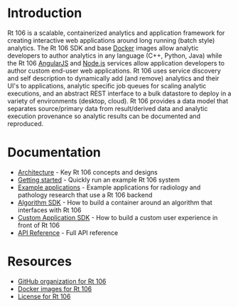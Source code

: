# Introduction
Rt 106 is a scalable, containerized analytics and application framework for creating interactive web applications around long running (batch style) analytics. The Rt 106 SDK and base [Docker](https://www.docker.com/) images allow analytic developers to author analytics in any language (C++, Python, Java) while the Rt 106 [AngularJS](https://angularjs.org/) and [Node.js](https://nodejs.org/en/) services allow application developers to author custom end-user web applications. Rt 106 uses service discovery and self description to dynamically add (and remove) analytics and their UI's to applications, analytic specific job queues for scaling analytic executions, and an abstract REST interface to a bulk datastore to deploy in a variety of environments (desktop, cloud). Rt 106 provides a data model that separates source/primary data from result/derived data and analytic execution provenance so analytic results can be documented and reproduced.

# Documentation
* [Architecture](ARCHITECTURE.md) - Key Rt 106 concepts and designs
* [Getting started](GETTING_STARTED.md) - Quickly run an example Rt 106 system
* [Example applications](SEED_APPLICATIONS.md) - Example applications for radiology and pathology research that use a Rt 106 backend
* [Algorithm SDK](ALGORITHM_SDK.md) - How to build a container around an algorithm that interfaces with Rt 106
* [Custom Application SDK](CUSTOM_APPLICATION_SDK.md) - How to build a custom user experience in front of Rt 106
* [API Reference](REFERENCE.md) - Full API reference

# Resources
* [GitHub organization for Rt 106](https://github.com/rt106)
* [Docker images for Rt 106](https://cloud.docker.com/swarm/rt106/repository/list)
* [License for Rt 106](LICENSE)
